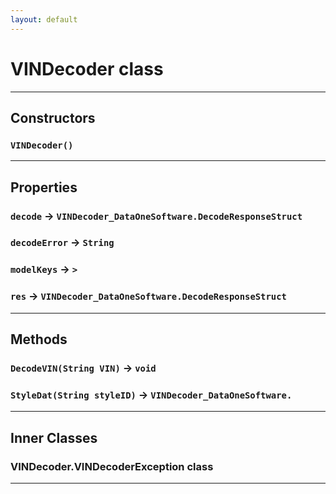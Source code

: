 ```yaml
---
layout: default
---
```

# VINDecoder class
---
## Constructors
### `VINDecoder()`
---
## Properties

### `decode` → `VINDecoder_DataOneSoftware.DecodeResponseStruct`

### `decodeError` → `String`

### `modelKeys` → `>`

### `res` → `VINDecoder_DataOneSoftware.DecodeResponseStruct`

---
## Methods
### `DecodeVIN(String VIN)` → `void`
### `StyleDat(String styleID)` → `VINDecoder_DataOneSoftware.`
---
## Inner Classes

### VINDecoder.VINDecoderException class
---
